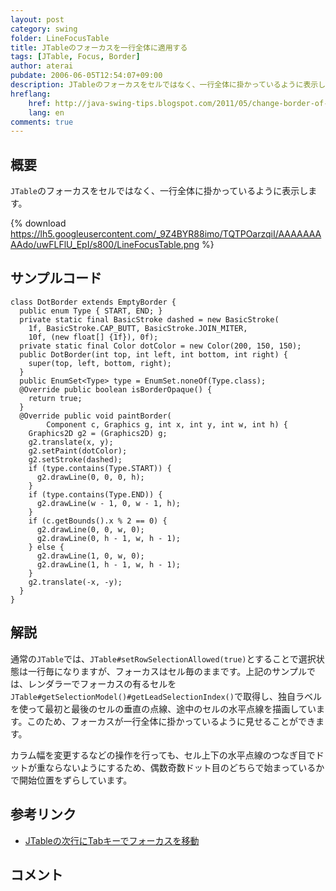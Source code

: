 ```yaml
---
layout: post
category: swing
folder: LineFocusTable
title: JTableのフォーカスを一行全体に適用する
tags: [JTable, Focus, Border]
author: aterai
pubdate: 2006-06-05T12:54:07+09:00
description: JTableのフォーカスをセルではなく、一行全体に掛かっているように表示します。
hreflang:
    href: http://java-swing-tips.blogspot.com/2011/05/change-border-of-focused-row-in-jtable.html
    lang: en
comments: true
---
```

## 概要
`JTable`のフォーカスをセルではなく、一行全体に掛かっているように表示します。

{% download https://lh5.googleusercontent.com/_9Z4BYR88imo/TQTPOarzqiI/AAAAAAAAAdo/uwFLFlU_EpI/s800/LineFocusTable.png %}

## サンプルコード
<pre class="prettyprint"><code>class DotBorder extends EmptyBorder {
  public enum Type { START, END; }
  private static final BasicStroke dashed = new BasicStroke(
    1f, BasicStroke.CAP_BUTT, BasicStroke.JOIN_MITER,
    10f, (new float[] {1f}), 0f);
  private static final Color dotColor = new Color(200, 150, 150);
  public DotBorder(int top, int left, int bottom, int right) {
    super(top, left, bottom, right);
  }
  public EnumSet&lt;Type&gt; type = EnumSet.noneOf(Type.class);
  @Override public boolean isBorderOpaque() {
    return true;
  }
  @Override public void paintBorder(
        Component c, Graphics g, int x, int y, int w, int h) {
    Graphics2D g2 = (Graphics2D) g;
    g2.translate(x, y);
    g2.setPaint(dotColor);
    g2.setStroke(dashed);
    if (type.contains(Type.START)) {
      g2.drawLine(0, 0, 0, h);
    }
    if (type.contains(Type.END)) {
      g2.drawLine(w - 1, 0, w - 1, h);
    }
    if (c.getBounds().x % 2 == 0) {
      g2.drawLine(0, 0, w, 0);
      g2.drawLine(0, h - 1, w, h - 1);
    } else {
      g2.drawLine(1, 0, w, 0);
      g2.drawLine(1, h - 1, w, h - 1);
    }
    g2.translate(-x, -y);
  }
}
</code></pre>

## 解説
通常の`JTable`では、`JTable#setRowSelectionAllowed(true)`とすることで選択状態は一行毎になりますが、フォーカスはセル毎のままです。上記のサンプルでは、レンダラーでフォーカスの有るセルを`JTable#getSelectionModel()#getLeadSelectionIndex()`で取得し、独自ラベルを使って最初と最後のセルの垂直の点線、途中のセルの水平点線を描画しています。このため、フォーカスが一行全体に掛かっているように見せることができます。

カラム幅を変更するなどの操作を行っても、セル上下の水平点線のつなぎ目でドットが重ならないようにするため、偶数奇数ドット目のどちらで始まっているかで開始位置をずらしています。

## 参考リンク
- [JTableの次行にTabキーでフォーカスを移動](http://ateraimemo.com/Swing/SelectNextRow.html)

<!-- dummy comment line for breaking list -->

## コメント

